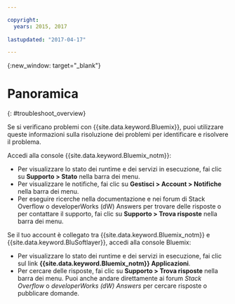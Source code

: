 ```yaml
---

copyright:
  years: 2015, 2017
  
lastupdated: "2017-04-17"

---
```



{:new_window: target="_blank"}



# Panoramica
{: #troubleshoot_overview}

Se si verificano problemi con {{site.data.keyword.Bluemix}}, puoi utilizzare queste informazioni sulla risoluzione dei problemi per identificare e risolvere il problema.

Accedi alla console {{site.data.keyword.Bluemix_notm}}:
* Per visualizzare lo stato dei runtime e dei servizi in esecuzione, fai clic su **Supporto > Stato** nella barra dei menu.
* Per visualizzare le notifiche, fai clic su **Gestisci > Account > Notifiche** nella barra dei menu. 
* Per eseguire ricerche nella documentazione e nei forum di Stack Overflow o developerWorks (dW) Answers per trovare delle risposte o per contattare il supporto, fai clic su **Supporto > Trova risposte** nella barra dei menu.

Se il tuo account è collegato tra {{site.data.keyword.Bluemix_notm}} e {{site.data.keyword.BluSoftlayer}}, accedi alla console Bluemix:
* Per visualizzare lo stato dei runtime e dei servizi in esecuzione, fai clic sul link **{{site.data.keyword.Bluemix_notm}} Applicazioni**.
* Per cercare delle risposte, fai clic su **Supporto > Trova risposte** nella barra dei menu. Puoi anche andare direttamente ai forum *Stack Overflow* o *developerWorks (dW) Answers* per cercare risposte o pubblicare domande.

